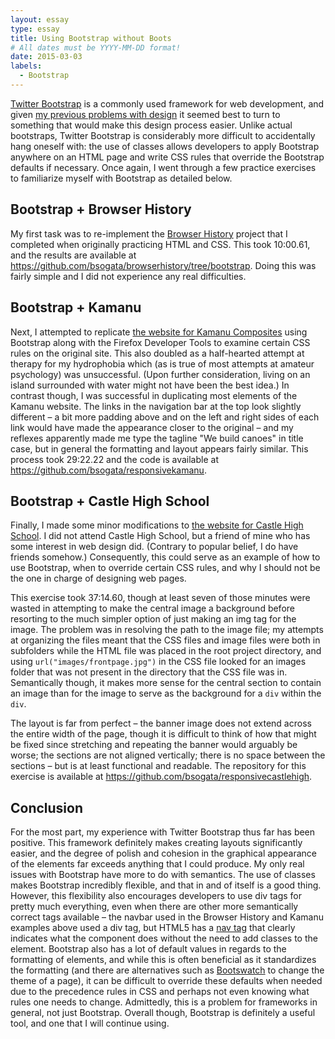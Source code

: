 ```yaml
---
layout: essay
type: essay
title: Using Bootstrap without Boots
# All dates must be YYYY-MM-DD format!
date: 2015-03-03
labels:
  - Bootstrap
---
```


[Twitter Bootstrap](http://getbootstrap.com/) is a commonly used framework for web development, and given [my previous problems with design](/essays/ui-design-basics) it seemed best to turn to something that would make this design process easier.  Unlike actual bootstraps, Twitter Bootstrap is considerably more difficult to accidentally hang oneself with: the use of classes allows developers to apply Bootstrap anywhere on an HTML page and write CSS rules that override the Bootstrap defaults if necessary.  Once again, I went through a few practice exercises to familiarize myself with Bootstrap as detailed below. 

## Bootstrap + Browser History
My first task was to re-implement the [Browser History](https://github.com/bsogata/browserhistory) project that I completed when originally practicing HTML and CSS.  This took 10:00.61, and the results are available at <https://github.com/bsogata/browserhistory/tree/bootstrap>.  Doing this was fairly simple and I did not experience any real difficulties.

## Bootstrap + Kamanu
Next, I attempted to replicate [the website for Kamanu Composites](http://www.kamanucomposites.com/) using Bootstrap along with the Firefox Developer Tools to examine certain CSS rules on the original site.  This also doubled as a half-hearted attempt at therapy for my hydrophobia which (as is true of most attempts at amateur psychology) was unsuccessful.  (Upon further consideration, living on an island surrounded with water might not have been the best idea.)  In contrast though, I was successful in duplicating most elements of the Kamanu website.  The links in the navigation bar at the top look slightly different – a bit more padding above and on the left and right sides of each link would have made the appearance closer to the original – and my reflexes apparently made me type the tagline "We build canoes" in title case, but in general the formatting and layout appears fairly similar.  This process took 29:22.22 and the code is available at <https://github.com/bsogata/responsivekamanu>. 

## Bootstrap + Castle High School
Finally, I made some minor modifications to [the website for Castle High School](http://castlehs.k12.hi.us/).  I did not attend Castle High School, but a friend of mine who has some interest in web design did.  (Contrary to popular belief, I do have friends somehow.)  Consequently, this could serve as an example of how to use Bootstrap, when to override certain CSS rules, and why I should not be the one in charge of designing web pages.  

This exercise took 37:14.60, though at least seven of those minutes were wasted in attempting to make the central image a background before resorting to the much simpler option of just making an img tag for the image.  The problem was in resolving the path to the image file; my attempts at organizing the files meant that the CSS files and image files were both in subfolders while the HTML file was placed in the root project directory, and using <code>url("images/frontpage.jpg")</code> in the CSS file looked for an images folder that was not present in the directory that the CSS file was in.  Semantically though, it makes more sense for the central section to contain an image than for the image to serve as the background for a <code>div</code> within the <code>div</code>.  

The layout is far from perfect – the banner image does not extend across the entire width of the page, though it is difficult to think of how that might be fixed since stretching and repeating the banner would arguably be worse; the sections are not aligned vertically; there is no space between the sections – but is at least functional and readable.  The repository for this exercise is available at <https://github.com/bsogata/responsivecastlehigh>. 

## Conclusion
For the most part, my experience with Twitter Bootstrap thus far has been positive.  This framework definitely makes creating layouts significantly easier, and the degree of polish and cohesion in the graphical appearance of the elements far exceeds anything that I could produce.  My only real issues with Bootstrap have more to do with semantics.  The use of classes makes Bootstrap incredibly flexible, and that in and of itself is a good thing.  However, this flexibility also encourages developers to use div tags for pretty much everything, even when there are other more semantically correct tags available – the navbar used in the Browser History and Kamanu examples above used a div tag, but HTML5 has a [nav tag](http://www.w3schools.com/TAgs/tag_nav.asp) that clearly indicates what the component does without the need to add classes to the element.  Bootstrap also has a lot of default values in regards to the formatting of elements, and while this is often beneficial as it standardizes the formatting (and there are alternatives such as [Bootswatch](http://bootswatch.com/) to change the theme of a page), it can be difficult to override these defaults when needed due to the precedence rules in CSS and perhaps not even knowing what rules one needs to change.  Admittedly, this is a problem for frameworks in general, not just Bootstrap.  Overall though, Bootstrap is definitely a useful tool, and one that I will continue using.
